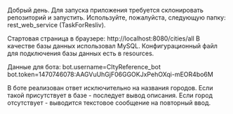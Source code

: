 Добрый день. 
Для запуска приложения требуется склонировать репозиторий и запустить. 
Используйте, пожалуйста, следующую папку: rest_web_service (TaskForResliv). 

Стартовая страница в браузере:
http://localhost:8080/cities/all
В качестве базы данных использовал MySQL.
Конфигурационный файл для подключения базы данных есть в resources.

Данные для бота:
bot.username=CItyReference_bot
bot.token=1470746078:AAGVuUhGjF06GGOKJxPehOXqi-mEOR4bo6M

В боте реализован ответ исключительно на названия городов.
Если такой присутствует в базе - последует вывод описания.
Если город отсутствует - выводится текстовое сообщение на повторный ввод.
